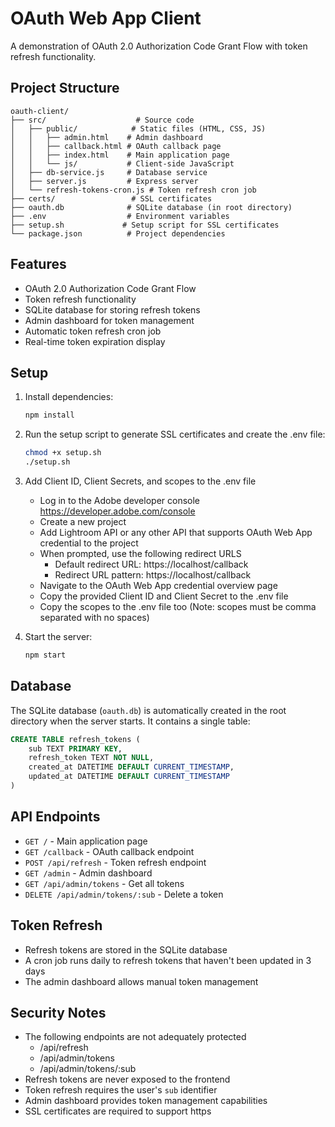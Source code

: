# OAuth Web App Client

A demonstration of OAuth 2.0 Authorization Code Grant Flow with token refresh functionality.

## Project Structure

```
oauth-client/
├── src/                    # Source code
│   ├── public/            # Static files (HTML, CSS, JS)
│   │   ├── admin.html    # Admin dashboard
│   │   ├── callback.html # OAuth callback page
│   │   ├── index.html    # Main application page
│   │   └── js/           # Client-side JavaScript
│   ├── db-service.js     # Database service
│   ├── server.js         # Express server
│   └── refresh-tokens-cron.js # Token refresh cron job
├── certs/                 # SSL certificates
├── oauth.db              # SQLite database (in root directory)
├── .env                  # Environment variables
├── setup.sh             # Setup script for SSL certificates
└── package.json          # Project dependencies
```

## Features

- OAuth 2.0 Authorization Code Grant Flow
- Token refresh functionality
- SQLite database for storing refresh tokens
- Admin dashboard for token management
- Automatic token refresh cron job
- Real-time token expiration display

## Setup

1. Install dependencies:
   ```bash
   npm install
   ```

2. Run the setup script to generate SSL certificates and create the .env file:
   ```bash
   chmod +x setup.sh
   ./setup.sh
   ```

3. Add Client ID, Client Secrets, and scopes to the .env file
   - Log in to the Adobe developer console https://developer.adobe.com/console
   - Create a new project
   - Add Lightroom API or any other API that supports OAuth Web App credential to the project
   - When prompted, use the following redirect URLS
     - Default redirect URL: https://localhost/callback
     - Redirect URL pattern: https://localhost/callback
   - Navigate to the OAuth Web App credential overview page
   - Copy the provided Client ID and Client Secret to the .env file
   - Copy the scopes to the .env file too (Note: scopes must be comma separated with no spaces)

4. Start the server:
   ```bash
   npm start
   ```

## Database

The SQLite database (`oauth.db`) is automatically created in the root directory when the server starts. It contains a single table:

```sql
CREATE TABLE refresh_tokens (
    sub TEXT PRIMARY KEY,
    refresh_token TEXT NOT NULL,
    created_at DATETIME DEFAULT CURRENT_TIMESTAMP,
    updated_at DATETIME DEFAULT CURRENT_TIMESTAMP
)
```

## API Endpoints

- `GET /` - Main application page
- `GET /callback` - OAuth callback endpoint
- `POST /api/refresh` - Token refresh endpoint
- `GET /admin` - Admin dashboard
- `GET /api/admin/tokens` - Get all tokens
- `DELETE /api/admin/tokens/:sub` - Delete a token

## Token Refresh

- Refresh tokens are stored in the SQLite database
- A cron job runs daily to refresh tokens that haven't been updated in 3 days
- The admin dashboard allows manual token management

## Security Notes

- The following endpoints are not adequately protected
  - /api/refresh
  - /api/admin/tokens
  - /api/admin/tokens/:sub
- Refresh tokens are never exposed to the frontend
- Token refresh requires the user's `sub` identifier
- Admin dashboard provides token management capabilities 
- SSL certificates are required to support https
